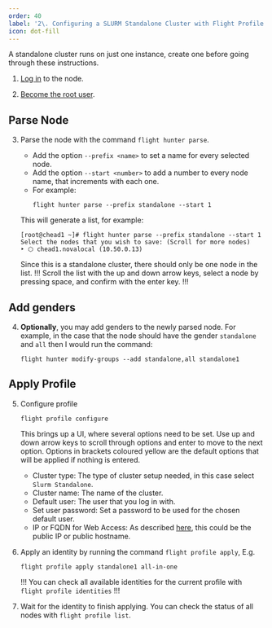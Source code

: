 ```yaml
---
order: 40
label: '2\. Configuring a SLURM Standalone Cluster with Flight Profile'
icon: dot-fill
---
```



A standalone cluster runs on just one instance, create one before going through these instructions.


1. [Log in](/general_environment_usage/cli_basics/logging_in/) to the node.

2. [Become the root user](/general_environment_usage/cli_basics/becoming_the_root_user/).

## Parse Node

3. Parse the node with the command `flight hunter parse`. 
    - Add the option `--prefix <name>` to set a name for every selected node.
    - Add the option `--start <number>` to add a number to every node name, that increments with each one.
    - For example:
        ```
        flight hunter parse --prefix standalone --start 1
        ```

    This will generate a list, for example:
    ```
    [root@chead1 ~]# flight hunter parse --prefix standalone --start 1
    Select the nodes that you wish to save: (Scroll for more nodes)
    ‣ ⬡ chead1.novalocal (10.50.0.13)
    ```
    Since this is a standalone cluster, there should only be one node in the list. 
    !!!
    Scroll the list with the up and down arrow keys, select a node by pressing space, and confirm with the enter key.
    !!!

## Add genders

4. **Optionally**, you may add genders to the newly parsed node. For example, in the case that the node should have the gender `standalone` and `all` then I would run the command:
    ```
    flight hunter modify-groups --add standalone,all standalone1
    ```

## Apply Profile

5. Configure profile

    ```
    flight profile configure
    ```
    
    This brings up a UI, where several options need to be set. Use up and down arrow keys to scroll through options and enter to move to the next option. Options in brackets coloured yellow are the default options that will be applied if nothing is entered.
    - Cluster type: The type of cluster setup needed, in this case select `Slurm Standalone`.
    - Cluster name: The name of the cluster.
    - Default user: The user that you log in with.
    - Set user password: Set a password to be used for the chosen default user.
    - IP or FQDN for Web Access: As described [here](/flight_environment_usage/flight_web_suite/installation_and_setup/configuring_web_suite/#setting-domain-name), this could be the public IP or public hostname.
    
6. Apply an identity by running the command `flight profile apply`, E.g. 
    ```
    flight profile apply standalone1 all-in-one
    ```
    !!! 
    You can check all available identities for the current profile with `flight profile identities`
    !!!
7. Wait for the identity to finish applying. You can check the status of all nodes with `flight profile list`.


